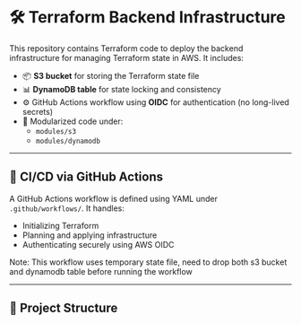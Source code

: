 # 🛠️ Terraform Backend Infrastructure

This repository contains Terraform code to deploy the backend infrastructure for managing Terraform state in AWS. It includes:

- 📦 **S3 bucket** for storing the Terraform state file
- 📊 **DynamoDB table** for state locking and consistency
- ⚙️ GitHub Actions workflow using **OIDC** for authentication (no long-lived secrets)
- 📁 Modularized code under:
  - `modules/s3`
  - `modules/dynamodb`

---

## 🚀 CI/CD via GitHub Actions

A GitHub Actions workflow is defined using YAML under `.github/workflows/`. It handles:

- Initializing Terraform
- Planning and applying infrastructure
- Authenticating securely using AWS OIDC

Note: This workflow uses temporary state file, need to drop both s3 bucket and dynamodb table before running the workflow

---

## 📁 Project Structure

